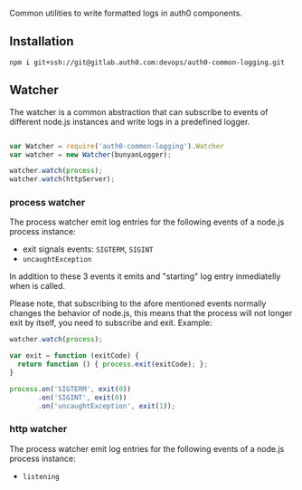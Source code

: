 Common utilities to write formatted logs in auth0 components.

## Installation

```
npm i git+ssh://git@gitlab.auth0.com:devops/auth0-common-logging.git
```

## Watcher

The watcher is a common abstraction that can subscribe to events of different node.js instances and write logs in a predefined logger.

```js

var Watcher = require('auth0-common-logging').Watcher
var watcher = new Watcher(bunyanLogger);

watcher.watch(process);
watcher.watch(httpServer);
```


### process watcher

The process watcher emit log entries for the following events of a node.js process instance:

-  exit signals events: `SIGTERM`, `SIGINT`
-  `uncaughtException`

In addition to these 3 events it emits and "starting" log entry inmediatelly when is called.

Please note, that subscribing to the afore mentioned events normally changes the behavior of node.js, this means that the process will not longer exit by itself, you need to subscribe and exit. Example:

```javascript
watcher.watch(process);

var exit = function (exitCode) {
  return function () { process.exit(exitCode); };
}

process.on('SIGTERM', exit(0))
       .on('SIGINT', exit(0))
       .on('uncaughtException', exit(1));
```

### http watcher

The process watcher emit log entries for the following events of a node.js process instance:

-  `listening`
